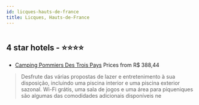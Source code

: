 ```yaml
---
id: licques-hauts-de-france
title: Licques, Hauts-de-France
---
```


<center><img src="https://i.travelapi.com/hotels/47000000/46120000/46116200/46116152/2594ffc5_z.jpg" alt="" /></center>


##  4 star hotels - ⭐️⭐️⭐️⭐️

-    [Camping Pommiers Des Trois Pays](https://us.hurb.com/hotels/licques/camping-pommiers-des-trois-pays-HT-PO3J?cmp=18055) Prices from R$ 388,44
   > Desfrute das várias propostas de lazer e entretenimento à sua disposição, incluindo uma piscina interior e uma piscina exterior sazonal. Wi-Fi grátis, uma sala de jogos e uma área para piqueniques são algumas das comodidades adicionais disponíveis ne
